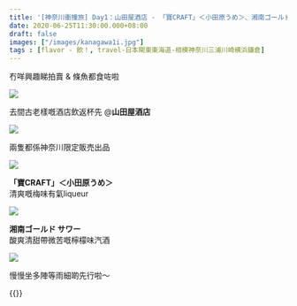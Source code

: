 ```yaml
---
title: '[神奈川衝撞旅] Day1：山田屋酒店 - 「寶CRAFT」＜小田原うめ＞、湘南ゴールド サワー'
date: 2020-06-25T11:30:00.000+08:00
draft: false
images: ["/images/kanagawa1i.jpg"]
tags : [flavor - 飲！, travel-日本関東東海道-相模神奈川三浦川崎横浜鎌倉]
---
```


冇咩興趣睇拍賣 & 條魚都食咗啦  

![](/images/kanagawa1i1.jpg)

去間古老樣嘅酒店飲返杯先 @**山田屋酒店**

![](/images/kanagawa1i.jpg)

兩隻都係神奈川限定販売出品

![](/images/kanagawa1i2.jpg)

**「寶CRAFT」＜小田原うめ＞**  
清爽嘅梅味有氣liqueur

![](/images/kanagawa1i3.jpg)

**湘南ゴールド サワー**  
酸爽清甜帶微苦嘅檸檬味汽酒

![](/images/kanagawa1i4.jpg)

慢慢坐多陣等雨細啲先行啦～


{{<kanagawa>}}
